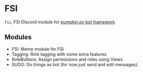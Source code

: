 # FSI

`fsi`, FSI Discord module for [pumpkin.py bot framework](https://github.com/pumpkin-py).

## Modules

 - FSI: Meme module for FSI
 - Tagging: Role tagging with some extra features
 - RoleButtons: Assign permissions and roles using Views
 - SUDO: Do things as bot (for now just send and edit messages).